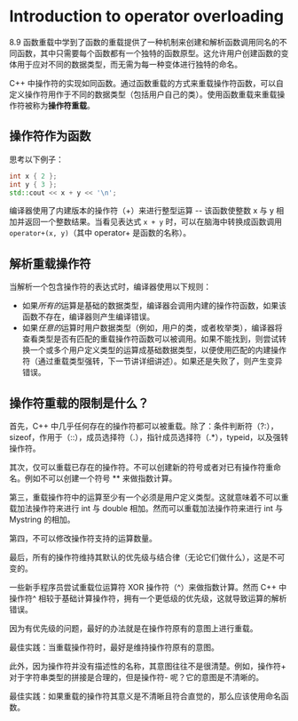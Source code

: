 # Introduction to operator overloading

8.9 函数重载中学到了函数的重载提供了一种机制来创建和解析函数调用同名的不同函数，其中只需要每个函数都有一个独特的函数原型。这允许用户创建函数的变体用于应对不同的数据类型，而无需为每一种变体进行独特的命名。

C++ 中操作符的实现如同函数。通过函数重载的方式来重载操作符函数，可以自定义操作符用作于不同的数据类型（包括用户自己的类）。使用函数重载来重载操作符被称为**操作符重载**。

## 操作符作为函数

思考以下例子：

```cpp
int x { 2 };
int y { 3 };
std::cout << x + y << '\n';
```

编译器使用了内建版本的操作符（+）来进行整型运算 -- 该函数使整数 x 与 y 相加并返回一个整数结果。当看见表达式 `x + y` 时，可以在脑海中转换成函数调用 `operator+(x, y)`（其中 operator+ 是函数的名称）。

## 解析重载操作符

当解析一个包含操作符的表达式时，编译器使用以下规则：

- 如果*所有的*运算是基础的数据类型，编译器会调用内建的操作符函数，如果该函数不存在，编译器则产生编译错误。
- 如果*任意的*运算时用户数据类型（例如，用户的类，或者枚举类），编译器将查看类型是否有匹配的重载操作符函数可以被调用。如果不能找到，则尝试转换一个或多个用户定义类型的运算成基础数据类型，以便使用匹配的内建操作符（通过重载类型强转，下一节讲详细讲述）。如果还是失败了，则产生变异错误。

## 操作符重载的限制是什么？

首先，C++ 中几乎任何存在的操作符都可以被重载。除了：条件判断符（?:），sizeof，作用于（::），成员选择符（.），指针成员选择符（.\*），typeid，以及强转操作符。

其次，仅可以重载已存在的操作符。不可以创建新的符号或者对已有操作符重命名。例如不可以创建一个符号 \*\* 来做指数计算。

第三，重载操作符中的运算至少有一个必须是用户定义类型。这就意味着不可以重载加法操作符来进行 int 与 double 相加。然而可以重载加法操作符来进行 int 与 Mystring 的相加。

第四，不可以修改操作符支持的运算数量。

最后，所有的操作符维持其默认的优先级与结合律（无论它们做什么），这是不可变的。

一些新手程序员尝试重载位运算符 XOR 操作符（^）来做指数计算。然而 C++ 中操作符^ 相较于基础计算操作符，拥有一个更低级的优先级，这就导致运算的解析错误。

因为有优先级的问题，最好的办法就是在操作符原有的意图上进行重载。

最佳实践：当重载操作符时，最好是维持操作符原有的意图。

此外，因为操作符并没有描述性的名称，其意图往往不是很清楚。例如，操作符+ 对于字符串类型的拼接是合理的，但是操作符- 呢？它的意图是不清晰的。

最佳实践：如果重载的操作符其意义是不清晰且符合直觉的，那么应该使用命名函数。
